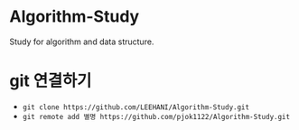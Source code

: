 # Algorithm-Study

Study for algorithm and data structure.

# git 연결하기

- `git clone https://github.com/LEEHANI/Algorithm-Study.git`
- `git remote add 별명 https://github.com/pjok1122/Algorithm-Study.git`
